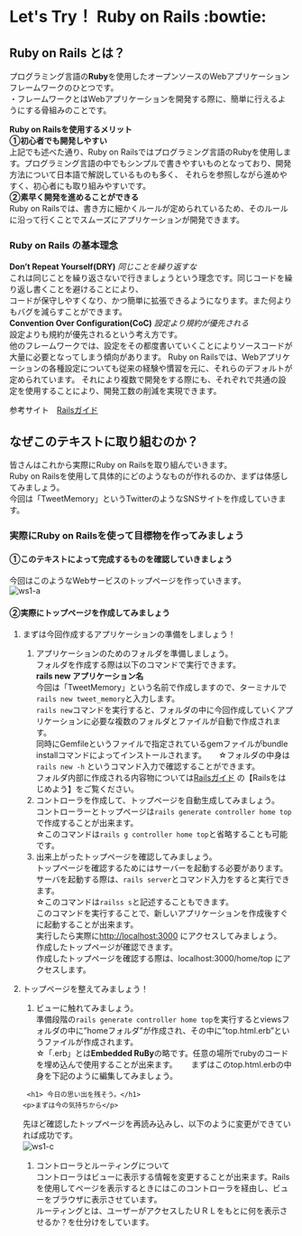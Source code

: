 # Let's Try！ Ruby on Rails :bowtie:
## Ruby on Rails とは？
プログラミング言語の**Ruby**を使用したオープンソースのWebアプリケーションフレームワークのひとつです。   
・フレームワークとはWebアプリケーションを開発する際に、簡単に行えるようにする骨組みのことです。  

**Ruby on Railsを使用するメリット**  
**①初心者でも開発しやすい**  
上記でも述べた通り、Ruby on Railsではプログラミング言語のRubyを使用します。プログラミング言語の中でもシンプルで書きやすいものとなっており、開発方法について日本語で解説しているものも多く、
それらを参照しながら進めやすく、初心者にも取り組みやすいです。  
**②素早く開発を進めることができる**  
Ruby on Railsでは、書き方に細かくルールが定められているため、そのルールに沿って行くことでスムーズにアプリケーションが開発できます。

### Ruby on Rails の基本理念
**Don’t Repeat Yourself(DRY)** *同じことを繰り返すな*  
これは同じことを繰り返さないで行きましょうという理念です。同じコードを繰り返し書くことを避けることにより、  
コードが保守しやすくなり、かつ簡単に拡張できるようになります。また何よりもバグを減らすことができます。  
**Convention Over Configuration(CoC)** *設定より規約が優先される*  
設定よりも規約が優先されるという考え方です。  
他のフレームワークでは、設定をその都度書いていくことによりソースコードが大量に必要となってしまう傾向があります。
Ruby on Railsでは、Webアプリケーションの各種設定についても従来の経験や慣習を元に、それらのデフォルトが定められています。
それにより複数で開発をする際にも、それぞれで共通の設定を使用することにより、開発工数の削減を実現できます。

参考サイト　[Railsガイド](https://railsguides.jp/)


## なぜこのテキストに取り組むのか？
皆さんはこれから実際にRuby on Railsを取り組んでいきます。  
Ruby on Railsを使用して具体的にどのようなものが作れるのか、まずは体感してみましょう。  
今回は「TweetMemory」というTwitterのようなSNSサイトを作成していきます。  

### 実際にRuby on Railsを使って目標物を作ってみましょう
#### ①このテキストによって完成するものを確認していきましょう
今回はこのようなWebサービスのトップページを作っていきます。   
![ws1-a](https://user-images.githubusercontent.com/64009174/80331023-e1486c00-8881-11ea-9aad-7e8a4d9b7e11.png)


#### ②実際にトップページを作成してみましょう
1. まずは今回作成するアプリケーションの準備をしましょう！  
   1. アプリケーションのためのフォルダを準備しましょう。  
    フォルダを作成する際は以下のコマンドで実行できます。  
    __rails new アプリケーション名__  
    今回は「TweetMemory」という名前で作成しますので、ターミナルで`rails new tweet_memory`と入力します。  
    `rails new`コマンドを実行すると、フォルダの中に今回作成していくアプリケーションに必要な複数のフォルダとファイルが自動で作成されます。  
    同時にGemfileというファイルで指定されているgemファイルがbundle installコマンドによってインストールされます。    　
    ☆フォルダの中身は `rails new -h` というコマンド入力で確認することができます。  
     フォルダ内部に作成される内容物については[Railsガイド](https://railsguides.jp/) の【Railsをはじめよう】をご覧ください。  
   1. コントローラを作成して、トップページを自動生成してみましょう。  
      コントローラーとトップページは`rails generate controller home top`で作成することが出来ます。    
      ☆このコマンドは`rails g controller home top`と省略することも可能です。
   1. 出来上がったトップページを確認してみましょう。  
      トップページを確認するためにはサーバーを起動する必要があります。  
      サーバを起動する際は、`rails server`とコマンド入力をすると実行できます。  
      ☆このコマンドは`railss s`と記述することもできます。  
      このコマンドを実行することで、新しいアプリケーションを作成後すぐに起動することが出来ます。  
      実行したら実際に[http://localhost:3000](http://localhost:3000) にアクセスしてみましょう。  
      作成したトップページが確認できます。  
      作成したトップページを確認する際は、localhost:3000/home/top にアクセスします。  
            
1. トップページを整えてみましょう！  
   1. ビューに触れてみましょう。  
     準備段階の`rails generate controller home top`を実行するとviewsフォルダの中に”homeフォルダ”が作成され、その中に”top.html.erb”というファイルが作成されます。  
     ☆「.erb」とは**Embedded RuBy**の略です。任意の場所でrubyのコードを埋め込んで使用することが出来ます。　　 
     まずはこのtop.html.erbの中身を下記のように編集してみましょう。 
     
     ` <h1> 今日の思い出を残そう。</h1>`    
         `<p>まずは今の気持ちから</p>`　　
     
     先ほど確認したトップページを再読み込みし、以下のように変更ができていれば成功です。  
     ![ws1-c](https://user-images.githubusercontent.com/64009174/81255018-8bd14380-9067-11ea-9747-14d0c5cf071c.png)　　
   1. コントローラとルーティングについて  
     コントローラはビューに表示する情報を変更することが出来ます。Railsを使用してページを表示するときにはこのコントローラを経由し、ビューをブラウザに表示させています。  
     ルーティングとは、ユーザーがアクセスしたＵＲＬをもとに何を表示させるか？を仕分けをしています。
    
